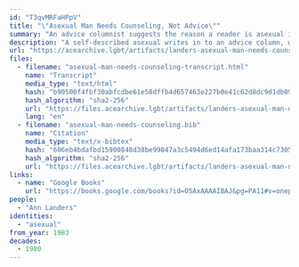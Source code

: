```yaml
---
id: "T3qvMRFaHPpV"
title: "\"Asexual Man Needs Counseling, Not Advice\""
summary: "An advice columnist suggests the reason a reader is asexual is his \"fear of close relationships\""
description: "A self-described asexual writes in to an advice column, where he is told he needs counseling for his \"fear of close relationships\" (CW: amatonormativity, pathologizing asexual people)"
url: "https://acearchive.lgbt/artifacts/landers-asexual-man-needs-counseling"
files:
  - filename: "asexual-man-needs-counseling-transcript.html"
    name: "Transcript"
    media_type: "text/html"
    hash: "b90500f4fbf30abfcdbe61e58dffb4d657463e227b0e41c62d8dc9d1db09c838"
    hash_algorithm: "sha2-256"
    url: "https://files.acearchive.lgbt/artifacts/landers-asexual-man-needs-counseling/asexual-man-needs-counseling-transcript.html"
    lang: "en"
  - filename: "asexual-man-needs-counseling.bib"
    name: "Citation"
    media_type: "text/x-bibtex"
    hash: "606eb4bdafbd15900848d38be99847a3c5494d6ed14afa173baa314c7305141b"
    hash_algorithm: "sha2-256"
    url: "https://files.acearchive.lgbt/artifacts/landers-asexual-man-needs-counseling/asexual-man-needs-counseling.bib"
links:
  - name: "Google Books"
    url: "https://books.google.com/books?id=O5AxAAAAIBAJ&pg=PA11#v=onepage&q&f=false"
people:
  - "Ann Landers"
identities:
  - "asexual"
from_year: 1983
decades:
  - 1980
---
```

